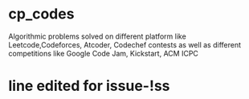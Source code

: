 # cp_codes
Algorithmic problems solved on different platform like Leetcode,Codeforces, Atcoder, Codechef contests as well as different competitions like Google Code Jam, Kickstart, ACM ICPC

# line edited for issue-!ss